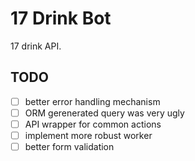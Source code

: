 # 17 Drink Bot

17 drink API.

## TODO

- [ ] better error handling mechanism
- [ ] ORM gerenerated query was very ugly
- [ ] API wrapper for common actions
- [ ] implement more robust worker
- [ ] better form validation
